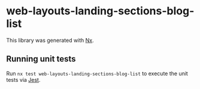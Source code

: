 # web-layouts-landing-sections-blog-list

This library was generated with [Nx](https://nx.dev).

## Running unit tests

Run `nx test web-layouts-landing-sections-blog-list` to execute the unit tests via [Jest](https://jestjs.io).

